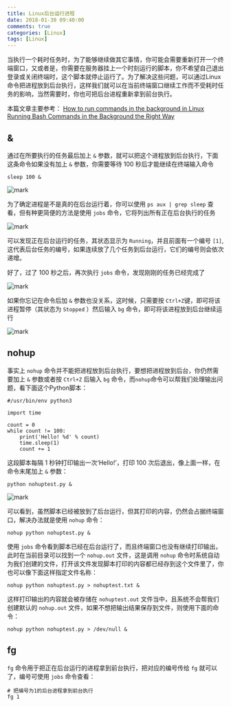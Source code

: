 ```yaml
---
title: Linux后台运行进程
date: 2018-01-30 09:40:00
comments: true
categories: [Linux]
tags: [Linux]
---
```


当执行一个耗时任务时，为了能够继续做其它事情，你可能会需要重新打开一个终端窗口，又或者是，你需要在服务器挂上一个时刻运行的脚本，你不希望自己退出登录或关闭终端时，这个脚本就停止运行了。为了解决这些问题，可以通过Linux命令把进程放到后台执行，这样我们就可以在当前终端窗口继续工作而不受耗时任务的影响，当然需要时，你也可把后台进程重新拿到前台执行。

<!-- more -->

本篇文章主要参考：
[How to run commands in the background in Linux](https://linuxaria.com/article/how-to-run-commands-background-nohup-disown)
[Running Bash Commands in the Background the Right Way](https://www.maketecheasier.com/run-bash-commands-background-linux/)

## &

通过在所要执行的任务最后加上 `&` 参数，就可以把这个进程放到后台执行，下面这条命令如果没有加上 `&` 参数，你需要等待 100 秒后才能继续在终端输入命令

```
sleep 100 &
```

![mark](http://imgblog.kuranado.com/blog/180129/HJ6e34Chhh.png)

为了确定进程是不是真的在后台运行着，你可以使用 `ps aux | grep sleep` 查看，但有种更简便的方法是使用 `jobs` 命令，它将列出所有正在后台执行的任务

![mark](http://imgblog.kuranado.com/blog/180129/jiD8mKAeE7.png)

可以发现正在后台运行的任务，其状态显示为 `Running`，并且前面有一个编号 `[1]`,这代表后台任务的编号，如果连续放了几个任务到后台运行，它们的编号则会依次递增。

好了，过了 100 秒之后，再次执行 `jobs` 命令，发现刚刚的任务已经完成了

![mark](http://imgblog.kuranado.com/blog/180129/JI7JD943ee.png)

如果你忘记在命令后加 `&` 参数也没关系，这时候，只需要按 `Ctrl+Z`键，即可将该进程暂停（其状态为 `Stopped` ）然后输入 `bg` 命令，即可将该进程放到后台继续运行

![mark](http://imgblog.kuranado.com/blog/180129/ElhBDhbig2.png)

## nohup

事实上 `nohup` 命令并不能把进程放到后台执行，要想把进程放到后台，你仍然需要加上 `&` 参数或者按 `Ctrl+Z` 后输入 `bg` 命令，而`nohup`命令可以帮我们处理输出问题，看下面这个Python脚本：

```
#/usr/bin/env python3

import time

count = 0
while count != 100:
	print('Hello! %d' % count)
	time.sleep(1)
	count += 1
```

这段脚本每隔 1 秒钟打印输出一次‘Hello!’，打印 100 次后退出，像上面一样，在命令末尾加上 `&` 参数：

```
python nohuptest.py &
```

![mark](http://imgblog.kuranado.com/blog/180129/K33dC5miJ4.gif)

可以看到，虽然脚本已经被放到了后台运行，但其打印的内容，仍然会占据终端窗口，解决办法就是使用 `nohup` 命令：

```
nohup python nohuptest.py &
```

使用 `jobs` 命令看到脚本已经在后台运行了，而且终端窗口也没有继续打印输出，此时在当前目录可以找到一个 `nohup.out` 文件，这是调用 `nohup` 命令时系统自动为我们创建的文件，打开该文件发现脚本打印的内容都已经存到这个文件里了，你也可以像下面这样指定文件名称：

```
nohup python nohuptest.py > nohuptest.txt &
```

这样打印输出的内容就会被存储在 `nohuptest.out` 文件当中，且系统不会帮我们创建默认的 `nohup.out` 文件，如果不想把输出结果保存到文件，则使用下面的命令：

```
nohup python nohuptest.py > /dev/null &
```

## fg

`fg` 命令用于把正在后台运行的进程拿到前台执行，把对应的编号传给 `fg` 就可以了，编号可使用 `jobs` 命令查看：

```
# 把编号为1的后台进程拿到前台执行
fg 1
```